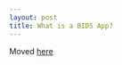 ```yaml
---
layout: post
title: What is a BIDS App?
---
```


Moved [here](https://bids-website.readthedocs.io/en/latest/getting_started/apps)


